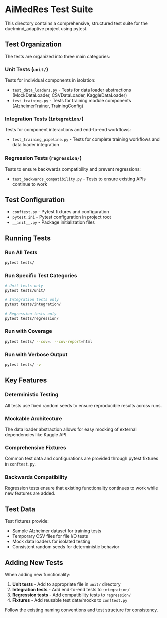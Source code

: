 # AiMedRes Test Suite

This directory contains a comprehensive, structured test suite for the duetmind_adaptive project using pytest.

## Test Organization

The tests are organized into three main categories:

### Unit Tests (`unit/`)
Tests for individual components in isolation:
- `test_data_loaders.py` - Tests for data loader abstractions (MockDataLoader, CSVDataLoader, KaggleDataLoader)
- `test_training.py` - Tests for training module components (AlzheimerTrainer, TrainingConfig)

### Integration Tests (`integration/`)
Tests for component interactions and end-to-end workflows:
- `test_training_pipeline.py` - Tests for complete training workflows and data loader integration

### Regression Tests (`regression/`)
Tests to ensure backwards compatibility and prevent regressions:
- `test_backwards_compatibility.py` - Tests to ensure existing APIs continue to work

## Test Configuration

- `conftest.py` - Pytest fixtures and configuration
- `pytest.ini` - Pytest configuration in project root
- `__init__.py` - Package initialization files

## Running Tests

### Run All Tests
```bash
pytest tests/
```

### Run Specific Test Categories
```bash
# Unit tests only
pytest tests/unit/

# Integration tests only  
pytest tests/integration/

# Regression tests only
pytest tests/regression/
```

### Run with Coverage
```bash
pytest tests/ --cov=. --cov-report=html
```

### Run with Verbose Output
```bash
pytest tests/ -v
```

## Key Features

### Deterministic Testing
All tests use fixed random seeds to ensure reproducible results across runs.

### Mockable Architecture
The data loader abstraction allows for easy mocking of external dependencies like Kaggle API.

### Comprehensive Fixtures
Common test data and configurations are provided through pytest fixtures in `conftest.py`.

### Backwards Compatibility
Regression tests ensure that existing functionality continues to work while new features are added.

## Test Data

Test fixtures provide:
- Sample Alzheimer dataset for training tests
- Temporary CSV files for file I/O tests  
- Mock data loaders for isolated testing
- Consistent random seeds for deterministic behavior

## Adding New Tests

When adding new functionality:

1. **Unit tests** - Add to appropriate file in `unit/` directory
2. **Integration tests** - Add end-to-end tests to `integration/`
3. **Regression tests** - Add compatibility tests to `regression/`
4. **Fixtures** - Add reusable test data/mocks to `conftest.py`

Follow the existing naming conventions and test structure for consistency.